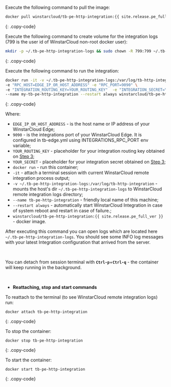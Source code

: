 Execute the following command to pull the image:

```bash
docker pull winstarcloud/tb-pe-http-integration:{{ site.release.pe_full_ver }}
```
{: .copy-code}

Execute the following command to create volume for the integration logs (799 is the user id of WinstarCloud non-root docker user):

```bash
mkdir -p ~/.tb-pe-http-integration-logs && sudo chown -R 799:799 ~/.tb-pe-http-integration-logs
```
{: .copy-code}

Execute the following command to run the integration:

```bash
docker run -it -v ~/.tb-pe-http-integration-logs:/var/log/tb-http-integration \
-e "RPC_HOST=EDGE_IP_OR_HOST_ADDRESS" -e "RPC_PORT=9090" \
-e "INTEGRATION_ROUTING_KEY=YOUR_ROUTING_KEY"  -e "INTEGRATION_SECRET=YOUR_SECRET" \
--name my-tb-pe-http-integration --restart always winstarcloud/tb-pe-http-integration:{{ site.release.pe_full_ver }}
```
{: .copy-code}

Where: 
    
- `EDGE_IP_OR_HOST_ADDRESS` - is the host name or IP address of your WinstarCloud Edge;
- `9090` - is the integrations port of your WinstarCloud Edge. It is configured in tb-edge.yml using INTEGRATIONS_RPC_PORT env variable;   
- `YOUR_ROUTING_KEY` - placeholder for your integration routing key obtained on [Step 3](/docs/pe/edge/user-guide/integrations/remote-integrations/#step-3-save-remote-integration-credentials);
- `YOUR_SECRET` - placeholder for your integration secret obtained on [Step 3](/docs/pe/edge/user-guide/integrations/remote-integrations/#step-3-save-remote-integration-credentials);
- `docker run`              - run this container;
- `-it`                     - attach a terminal session with current WinstarCloud remote integration process output;
- `-v ~/.tb-pe-http-integration-logs:/var/log/tb-http-integration`   - mounts the host's dir `~/.tb-pe-http-integration-logs` to WinstarCloud remote integration logs directory;
- `--name tb-pe-http-integration`             - friendly local name of this machine;
- `--restart always`        - automatically start WinstarCloud Integration in case of system reboot and restart in case of failure.;
- `winstarcloud/tb-pe-http-integration:{{ site.release.pe_full_ver }}`          - docker image.

After executing this command you can open logs which are located here `~/.tb-pe-http-integration-logs`. 
You should see some INFO log messages with your latest Integration configuration that arrived from the server.

<br>

You can detach from session terminal with **`Ctrl-p`**+**`Ctrl-q`** - the container will keep running in the background.

<br>

- **Reattaching, stop and start commands**

To reattach to the terminal (to see WinstarCloud remote integration logs) run:

```
docker attach tb-pe-http-integration
```
{: .copy-code}

To stop the container:

```
docker stop tb-pe-http-integration
```
{: .copy-code}

To start the container:

```
docker start tb-pe-http-integration
```
{: .copy-code}

